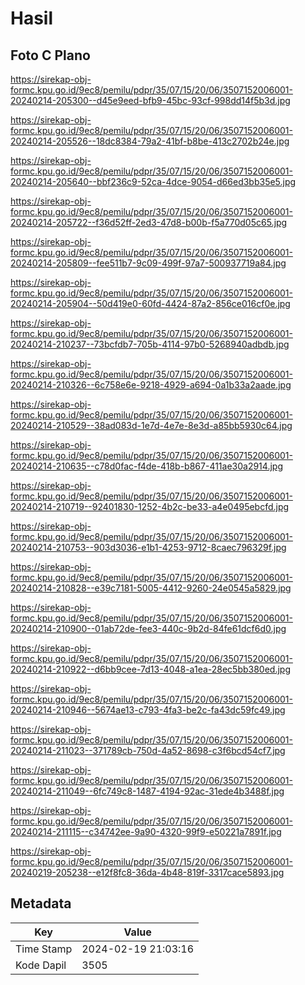 # Hasil

## Foto C Plano

https://sirekap-obj-formc.kpu.go.id/9ec8/pemilu/pdpr/35/07/15/20/06/3507152006001-20240214-205300--d45e9eed-bfb9-45bc-93cf-998dd14f5b3d.jpg

https://sirekap-obj-formc.kpu.go.id/9ec8/pemilu/pdpr/35/07/15/20/06/3507152006001-20240214-205526--18dc8384-79a2-41bf-b8be-413c2702b24e.jpg

https://sirekap-obj-formc.kpu.go.id/9ec8/pemilu/pdpr/35/07/15/20/06/3507152006001-20240214-205640--bbf236c9-52ca-4dce-9054-d66ed3bb35e5.jpg

https://sirekap-obj-formc.kpu.go.id/9ec8/pemilu/pdpr/35/07/15/20/06/3507152006001-20240214-205722--f36d52ff-2ed3-47d8-b00b-f5a770d05c65.jpg

https://sirekap-obj-formc.kpu.go.id/9ec8/pemilu/pdpr/35/07/15/20/06/3507152006001-20240214-205809--fee511b7-9c09-499f-97a7-500937719a84.jpg

https://sirekap-obj-formc.kpu.go.id/9ec8/pemilu/pdpr/35/07/15/20/06/3507152006001-20240214-205904--50d419e0-60fd-4424-87a2-856ce016cf0e.jpg

https://sirekap-obj-formc.kpu.go.id/9ec8/pemilu/pdpr/35/07/15/20/06/3507152006001-20240214-210237--73bcfdb7-705b-4114-97b0-5268940adbdb.jpg

https://sirekap-obj-formc.kpu.go.id/9ec8/pemilu/pdpr/35/07/15/20/06/3507152006001-20240214-210326--6c758e6e-9218-4929-a694-0a1b33a2aade.jpg

https://sirekap-obj-formc.kpu.go.id/9ec8/pemilu/pdpr/35/07/15/20/06/3507152006001-20240214-210529--38ad083d-1e7d-4e7e-8e3d-a85bb5930c64.jpg

https://sirekap-obj-formc.kpu.go.id/9ec8/pemilu/pdpr/35/07/15/20/06/3507152006001-20240214-210635--c78d0fac-f4de-418b-b867-411ae30a2914.jpg

https://sirekap-obj-formc.kpu.go.id/9ec8/pemilu/pdpr/35/07/15/20/06/3507152006001-20240214-210719--92401830-1252-4b2c-be33-a4e0495ebcfd.jpg

https://sirekap-obj-formc.kpu.go.id/9ec8/pemilu/pdpr/35/07/15/20/06/3507152006001-20240214-210753--903d3036-e1b1-4253-9712-8caec796329f.jpg

https://sirekap-obj-formc.kpu.go.id/9ec8/pemilu/pdpr/35/07/15/20/06/3507152006001-20240214-210828--e39c7181-5005-4412-9260-24e0545a5829.jpg

https://sirekap-obj-formc.kpu.go.id/9ec8/pemilu/pdpr/35/07/15/20/06/3507152006001-20240214-210900--01ab72de-fee3-440c-9b2d-84fe61dcf6d0.jpg

https://sirekap-obj-formc.kpu.go.id/9ec8/pemilu/pdpr/35/07/15/20/06/3507152006001-20240214-210922--d6bb9cee-7d13-4048-a1ea-28ec5bb380ed.jpg

https://sirekap-obj-formc.kpu.go.id/9ec8/pemilu/pdpr/35/07/15/20/06/3507152006001-20240214-210946--5674ae13-c793-4fa3-be2c-fa43dc59fc49.jpg

https://sirekap-obj-formc.kpu.go.id/9ec8/pemilu/pdpr/35/07/15/20/06/3507152006001-20240214-211023--371789cb-750d-4a52-8698-c3f6bcd54cf7.jpg

https://sirekap-obj-formc.kpu.go.id/9ec8/pemilu/pdpr/35/07/15/20/06/3507152006001-20240214-211049--6fc749c8-1487-4194-92ac-31ede4b3488f.jpg

https://sirekap-obj-formc.kpu.go.id/9ec8/pemilu/pdpr/35/07/15/20/06/3507152006001-20240214-211115--c34742ee-9a90-4320-99f9-e50221a7891f.jpg

https://sirekap-obj-formc.kpu.go.id/9ec8/pemilu/pdpr/35/07/15/20/06/3507152006001-20240219-205238--e12f8fc8-36da-4b48-819f-3317cace5893.jpg


## Metadata

| Key        | Value               |
| ---------- | ------------------- |
| Time Stamp | 2024-02-19 21:03:16 |
| Kode Dapil | 3505                |



